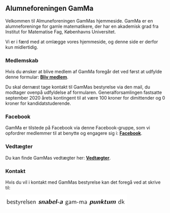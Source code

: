 ## Alumneforeningen GamMa

Velkommen til Almuneforeningen GamMas hjemmeside. GamMa er en alumneforeninge for gamle matematikere, der har en akademisk grad fra Institut for Matematise Fag, Københavns Universitet.

Vi er i færd med at omlægge vores hjemmeside, og denne side er derfor kun midlertidig.

### Medlemskab

Hvis du ønsker at blive medlem af GamMa foregår det ved først at udfylde denne formular: **[Bliv medlem](https://docs.google.com/forms/d/e/1FAIpQLSfYyFzM_6uXeDLiScSeR8CdiAP_QSb6BnYEojyvkU-Cj-LGGA/viewform?usp=sf_link)**.

Du skal dernæst tage kontakt til GamMas bestyrelse via den mail, du modtager ovenpå udfyldelse af formularen. Generalforsamlingen fastsatte september 2020 årets kontingent til at være 100 kroner for dimittender og 0 kroner for kandidatstuderende.

### Facebook
GamMa er tilstede på Facebook via denne Facebook-gruppe, som vi opfordrer medlemmer til at benytte og engagere sig i: **[Facebook](https://www.facebook.com/groups/gammamath/)**.

### Vedtægter
Du kan finde GamMas vedtægter her: **[Vedtægter](vedtaegter-gamma.pdf)**.

### Kontakt
Hvis du vil i kontakt med GamMas bestyrelse kan det foregå ved at skrive til:

![Image](mail-min.png)
